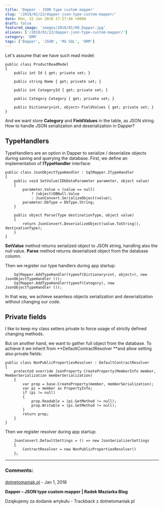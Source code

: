 ```yaml
---
title: 'Dapper - JSON type custom mapper'
slug: '/2018/01/22/dapper-json-type-custom-mapper/'
date: Mon, 22 Jan 2018 17:27:46 +0000
draft: false
featured_image: 'images/2018/01/00_Dapper.jpg'
aliases: ['/2018/01/22/dapper-json-type-custom-mapper/']
category: 'ORM'
tags: ['Dapper', 'JSON', 'MS SQL', 'ORM']
---
```


Let's assume that we have such read model:
```
public class ProductReadModel 
{
	public int Id { get; private set; }
	
	public string Name { get; private set; }
	
	public int CategoryId { get; private set; }
	
	public Category Category { get; private set; }
	
	public Dictionary<int, object> FieldValues { get; private set; }
}
```
And we want store **Category** and **FieldValues** in the table, as JSON string.  How to handle JSON serialization and deserialization in Dapper?

TypeHandlers
------------

TypeHandlers are an option in Dapper to serialize / deserialize objects during saving and querying the database. First, we define an implementation of **ITypeHandler** interface:
```
public class JsonObjectTypeHandler : SqlMapper.ITypeHandler
{
	public void SetValue(IDbDataParameter parameter, object value)
	{
		parameter.Value = (value == null)
			? (object)DBNull.Value
			: JsonConvert.SerializeObject(value);
		parameter.DbType = DbType.String;
	}

	public object Parse(Type destinationType, object value)
	{
		return JsonConvert.DeserializeObject(value.ToString(), destinationType);
	}
}
```
**SetValue** method returns serialized object to JSON string, handling also the null value. **Parse** method returns deserialized object from the database column.

Then we register our type handlers during app startup:
```
	SqlMapper.AddTypeHandler(typeof(Dictionary<int, object>), new JsonObjectTypeHandler ());
	SqlMapper.AddTypeHandler(typeof(Category), new JsonObjectTypeHandler ());
```
In that way, we achieve seamless objects serialization and deserialization without changing our code.

Private fields
--------------

I like to keep my class setters private to force usage of strictly defined changing methods.

But on another hand, we want to gather full object from the database. To achieve it we inherit from **DefaultContractResolver **and allow setting also private fields:
```
public class NonPublicPropertiesResolver : DefaultContractResolver
{
	protected override JsonProperty CreateProperty(MemberInfo member, MemberSerialization memberSerialization)
	{
		var prop = base.CreateProperty(member, memberSerialization);
		var pi = member as PropertyInfo;
		if (pi != null)
		{
			prop.Readable = (pi.GetMethod != null);
			prop.Writable = (pi.SetMethod != null);
		}
		return prop;
	}
}
```
Then we register resolver during app startup:
```
	JsonConvert.DefaultSettings = () => new JsonSerializerSettings
	{
		ContractResolver = new NonPublicPropertiesResolver()
	};
```

---
### Comments:
#### 
[dotnetomaniak.pl](https://dotnetomaniak.pl/Dapper-JSON-type-custom-mapper-Radek-Maziarka-Blog "") - <time datetime="2018-01-22 23:01:29">Jan 1, 2018</time>

**Dapper – JSON type custom mapper | Radek Maziarka Blog**

Dziękujemy za dodanie artykułu - Trackback z dotnetomaniak.pl
